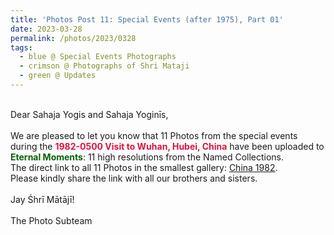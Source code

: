 ```yaml
---
title: 'Photos Post 11: Special Events (after 1975), Part 01'
date: 2023-03-28
permalink: /photos/2023/0328
tags:
  - blue @ Special Events Photographs
  - crimson @ Photographs of Shri Mataji
  - green @ Updates
---
```


<p>
<br>
Dear Sahaja Yogis and Sahaja Yoginīs,<br>
<br>
We are pleased to let you know that 11 Photos from the special events during the <font color="Crimson"><b>1982-0500 Visit to Wuhan, Hubei, China</b></font> have been uploaded to <font color="DarkGreen"><b>Eternal Moments</b></font>: 11 high resolutions from the Named Collections.<br>
The direct link to all 11 Photos in the smallest gallery: <a href="https://eternalmoments.smugmug.com/Countries/China/1982/"> China 1982</a>.<br>
Please kindly share the link with all our brothers and sisters.<br>

<br>
Jay Śhrī Mātājī!<br>
<br>
The Photo Subteam
</p>